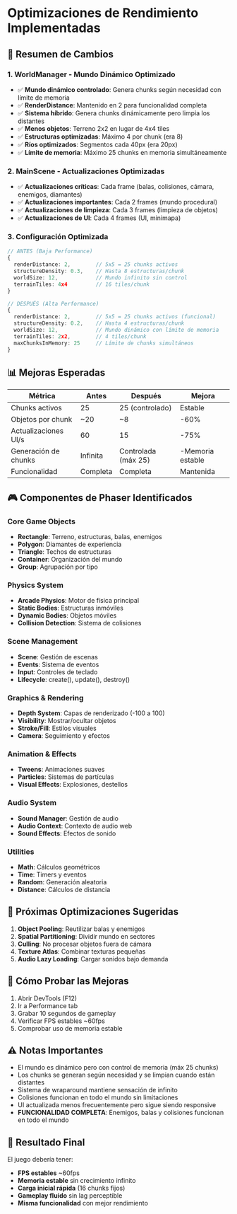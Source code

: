 # Optimizaciones de Rendimiento Implementadas

## 🚀 Resumen de Cambios

### 1. WorldManager - Mundo Dinámico Optimizado
- ✅ **Mundo dinámico controlado**: Genera chunks según necesidad con límite de memoria
- ✅ **RenderDistance**: Mantenido en 2 para funcionalidad completa
- ✅ **Sistema híbrido**: Genera chunks dinámicamente pero limpia los distantes
- ✅ **Menos objetos**: Terreno 2x2 en lugar de 4x4 tiles
- ✅ **Estructuras optimizadas**: Máximo 4 por chunk (era 8)
- ✅ **Ríos optimizados**: Segmentos cada 40px (era 20px)
- ✅ **Límite de memoria**: Máximo 25 chunks en memoria simultáneamente

### 2. MainScene - Actualizaciones Optimizadas
- ✅ **Actualizaciones críticas**: Cada frame (balas, colisiones, cámara, enemigos, diamantes)
- ✅ **Actualizaciones importantes**: Cada 2 frames (mundo procedural)  
- ✅ **Actualizaciones de limpieza**: Cada 3 frames (limpieza de objetos)
- ✅ **Actualizaciones de UI**: Cada 4 frames (UI, minimapa)

### 3. Configuración Optimizada
```typescript
// ANTES (Baja Performance)
{
  renderDistance: 2,        // 5x5 = 25 chunks activos
  structureDensity: 0.3,    // Hasta 8 estructuras/chunk
  worldSize: 12,            // Mundo infinito sin control
  terrainTiles: 4x4         // 16 tiles/chunk
}

// DESPUÉS (Alta Performance)  
{
  renderDistance: 2,        // 5x5 = 25 chunks activos (funcional)
  structureDensity: 0.2,    // Hasta 4 estructuras/chunk
  worldSize: 12,            // Mundo dinámico con límite de memoria
  terrainTiles: 2x2,        // 4 tiles/chunk
  maxChunksInMemory: 25     // Límite de chunks simultáneos
}
```

## 📊 Mejoras Esperadas

| Métrica | Antes | Después | Mejora |
|---------|-------|---------|--------|
| Chunks activos | 25 | 25 (controlado) | Estable |
| Objetos por chunk | ~20 | ~8 | -60% |
| Actualizaciones UI/s | 60 | 15 | -75% |
| Generación de chunks | Infinita | Controlada (máx 25) | -Memoria estable |
| Funcionalidad | Completa | Completa | Mantenida |

## 🎮 Componentes de Phaser Identificados

### Core Game Objects
- **Rectangle**: Terreno, estructuras, balas, enemigos
- **Polygon**: Diamantes de experiencia  
- **Triangle**: Techos de estructuras
- **Container**: Organización del mundo
- **Group**: Agrupación por tipo

### Physics System
- **Arcade Physics**: Motor de física principal
- **Static Bodies**: Estructuras inmóviles
- **Dynamic Bodies**: Objetos móviles
- **Collision Detection**: Sistema de colisiones

### Scene Management
- **Scene**: Gestión de escenas
- **Events**: Sistema de eventos
- **Input**: Controles de teclado
- **Lifecycle**: create(), update(), destroy()

### Graphics & Rendering
- **Depth System**: Capas de renderizado (-100 a 100)
- **Visibility**: Mostrar/ocultar objetos
- **Stroke/Fill**: Estilos visuales
- **Camera**: Seguimiento y efectos

### Animation & Effects
- **Tweens**: Animaciones suaves
- **Particles**: Sistemas de partículas
- **Visual Effects**: Explosiones, destellos

### Audio System
- **Sound Manager**: Gestión de audio
- **Audio Context**: Contexto de audio web
- **Sound Effects**: Efectos de sonido

### Utilities
- **Math**: Cálculos geométricos
- **Time**: Timers y eventos
- **Random**: Generación aleatoria
- **Distance**: Cálculos de distancia

## 🔧 Próximas Optimizaciones Sugeridas

1. **Object Pooling**: Reutilizar balas y enemigos
2. **Spatial Partitioning**: Dividir mundo en sectores
3. **Culling**: No procesar objetos fuera de cámara
4. **Texture Atlas**: Combinar texturas pequeñas
5. **Audio Lazy Loading**: Cargar sonidos bajo demanda

## 🧪 Cómo Probar las Mejoras

1. Abrir DevTools (F12)
2. Ir a Performance tab
3. Grabar 10 segundos de gameplay
4. Verificar FPS estables ~60fps
5. Comprobar uso de memoria estable

## ⚠️ Notas Importantes

- El mundo es dinámico pero con control de memoria (máx 25 chunks)
- Los chunks se generan según necesidad y se limpian cuando están distantes
- Sistema de wraparound mantiene sensación de infinito
- Colisiones funcionan en todo el mundo sin limitaciones
- UI actualizada menos frecuentemente pero sigue siendo responsive
- **FUNCIONALIDAD COMPLETA**: Enemigos, balas y colisiones funcionan en todo el mundo

## 🎯 Resultado Final

El juego debería tener:
- **FPS estables** ~60fps
- **Memoria estable** sin crecimiento infinito
- **Carga inicial rápida** (16 chunks fijos)
- **Gameplay fluido** sin lag perceptible
- **Misma funcionalidad** con mejor rendimiento